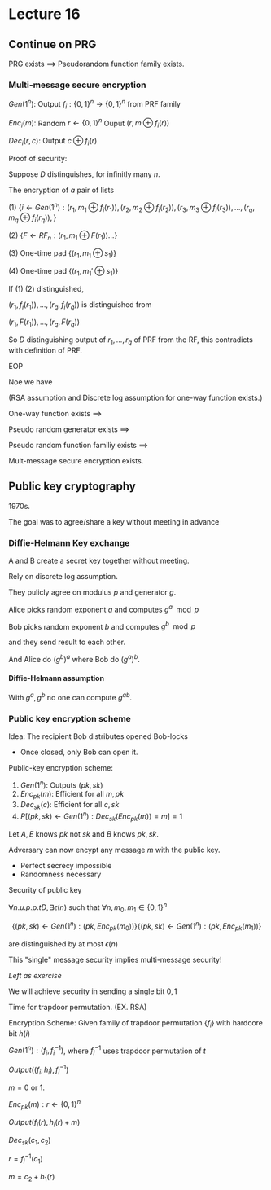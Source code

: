 # Lecture 16

## Continue on PRG

PRG exists $\implies$ Pseudorandom function family exists.

### Multi-message secure encryption

$Gen(1^n):$ Output $f_i:\{0,1\}^n\to \{0,1\}^n$ from PRF family

$Enc_i(m):$ Random $r\gets \{0,1\}^n$
Ouput $(r,m\oplus f_i(r))$

$Dec_i(r,c):$ Output $c\oplus f_i(r)$

Proof of security:

Suppose $D$ distinguishes, for infinitly many $n$.

The encryption of $a$ pair of lists

(1) $\{i\gets Gen(1^n):(r_1,m_1\oplus f_i(r_1)),(r_2,m_2\oplus f_i(r_2)),(r_3,m_3\oplus f_i(r_3)),\ldots,(r_q,m_q\oplus f_i(r_q)), \}$

(2) $\{F\gets RF_n: (r_1,m_1\oplus F(r_1))\ldots\}$

(3) One-time pad $\{(r_1,m_1\oplus s_1)\}$

(4) One-time pad $\{(r_1,m_1'\oplus s_1)\}$

If (1) (2) distinguished, 

$(r_1,f_i(r_1)),\ldots,(r_q,f_i(r_q))$ is distinguished from 

$(r_1,F(r_1)),\ldots, (r_q,F(r_q))$

So $D$ distinguishing output of $r_1,\ldots, r_q$ of PRF from the RF, this contradicts with definition of PRF.

EOP

Noe we have 

(RSA assumption and Discrete log assumption for one-way function exists.)

One-way function exists $\implies$

Pseudo random generator exists $\implies$

Pseudo random function familiy exists $\implies$

Mult-message secure encryption exists.

## Public key cryptography

1970s.

The goal was to agree/share a key without meeting in advance

### Diffie-Helmann Key exchange

A and B create a secret key together without meeting.

Rely on discrete log assumption.

They pulicly agree on modulus $p$ and generator $g$. 

Alice picks random exponent $a$ and computes $g^a\mod p$

Bob picks random exponent $b$ and computes $g^b\mod p$

and they send result to each other.

And Alice do $(g^b)^a$ where Bob do $(g^a)^b$.

#### Diffie-Helmann assumption

With $g^a,g^b$ no one can compute $g^{ab}$.

### Public key encryption scheme

Idea: The recipient Bob distributes opened Bob-locks

- Once closed, only Bob can open it.

Public-key encryption scheme:

1. $Gen(1^n):$ Outputs $(pk,sk)$
2. $Enc_{pk}(m):$ Efficient for all $m,pk$
3. $Dec_{sk}(c):$ Efficient for all $c,sk$
4. $P[(pk,sk)\gets Gen(1^n):Dec_{sk}(Enc_{pk}(m))=m]=1$

Let $A, E$ knows $pk$ not $sk$ and $B$ knows $pk,sk$.

Adversary can now encypt any message $m$ with the public key.

- Perfect secrecy impossible
- Randomness necessary 

Security of public key

$\forall n.u.p.p.t D,\exists \epsilon(n)$ such that $\forall n,m_0,m_1\in \{0,1\}^n$

$$
\{(pk,sk)\gets Gen(1^n):(pk,Enc_{pk}(m_0))\} \{(pk,sk)\gets Gen(1^n):(pk,Enc_{pk}(m_1))\} 
$$ 

are distinguished by at most $\epsilon (n)$

This "single" message security implies multi-message security!

_Left as exercise_

We will achieve security in sending a single bit $0,1$

Time for trapdoor permutation. (EX. RSA)

Encryption Scheme: Given family of trapdoor permutation $\{f_i\}$ with hardcore bit $h(i)$

$Gen(1^n):(f_i,f_i^{-1})$, where $f_i^{-1}$ uses trapdoor permutation of $t$

$Output ((f_i,h_i),f_i^{-1})$

$m=0$ or $1$.

$Enc_{pk}(m):r\gets\{0,1\}^n$

$Output (f_i(r),h_i(r)+m)$

$Dec_{sk}(c_1,c_2)$

$r=f_i^{-1}(c_1)$

$m=c_2+h_1(r)$